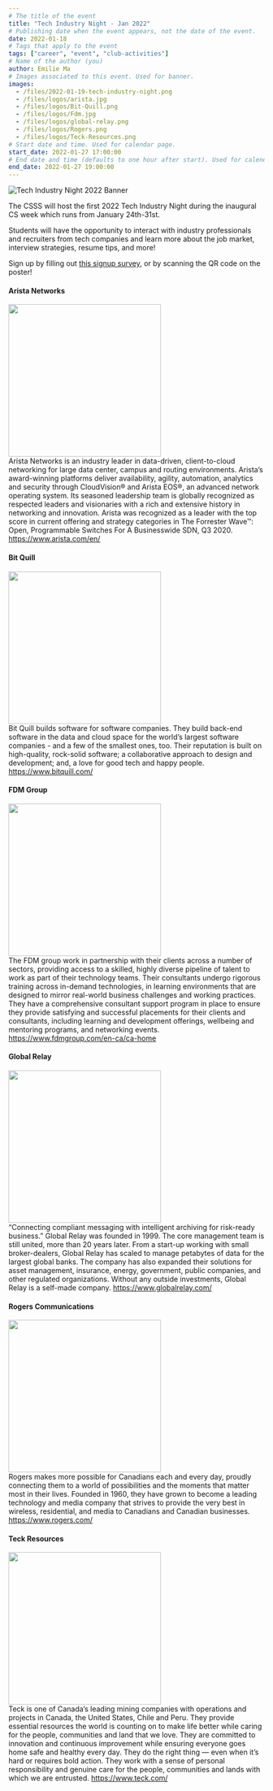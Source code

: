 ```yaml
---
# The title of the event
title: "Tech Industry Night - Jan 2022"
# Publishing date when the event appears, not the date of the event.
date: 2022-01-18
# Tags that apply to the event
tags: ["career", "event", "club-activities"]
# Name of the author (you)
author: Emilie Ma
# Images associated to this event. Used for banner.
images:
  - /files/2022-01-19-tech-industry-night.png
  - /files/logos/arista.jpg
  - /files/logos/Bit-Quill.png
  - /files/logos/Fdm.jpg
  - /files/logos/global-relay.png
  - /files/logos/Rogers.png
  - /files/logos/Teck-Resources.png
# Start date and time. Used for calendar page.
start_date: 2022-01-27 17:00:00
# End date and time (defaults to one hour after start). Used for calendar page.
end_date: 2022-01-27 19:00:00
---
```


![Tech Industry Night 2022 Banner](/files/2022-01-19-tech-industry-night.png)

The CSSS will host the first 2022 Tech Industry Night during the inaugural CS week which runs from January 24th-31st.

Students will have the opportunity to interact with industry professionals and recruiters from tech companies and learn more about the job market, interview strategies, resume tips, and more!

Sign up by filling out [this signup survey](https://ubc.ca1.qualtrics.com/jfe/form/SV_3a8WDxJVILuRiku), or by scanning the QR code on the poster!

#### Arista Networks

<img src="/files/logos/arista.jpg" width="300">\
Arista Networks is an industry leader in data-driven, client-to-cloud networking for large data center, campus and routing environments. Arista’s award-winning platforms deliver availability, agility, automation, analytics and security through CloudVision® and Arista EOS®, an advanced network operating system. Its seasoned leadership team is globally recognized as respected leaders and visionaries with a rich and extensive history in networking and innovation. Arista was recognized as a leader with the top score in current offering and strategy categories in The Forrester Wave™: Open, Programmable Switches For A Businesswide SDN, Q3 2020.
https://www.arista.com/en/

#### Bit Quill

<img src="/files/logos/Bit-Quill.png" width="300">\
Bit Quill builds software for software companies. They build back-end software in the data and cloud space for the world’s largest software companies - and a few of the smallest ones, too. Their reputation is built on high-quality, rock-solid software; a collaborative approach to design and development; and, a love for good tech and happy people.
https://www.bitquill.com/

#### FDM Group

<img src="/files/logos/Fdm.jpg" width="300">\
The FDM group work in partnership with their clients across a number of sectors, providing access to a skilled, highly diverse pipeline of talent to work as part of their technology teams. Their consultants undergo rigorous training across in-demand technologies, in learning environments that are designed to mirror real-world business challenges and working practices. They have a comprehensive consultant support program in place to ensure they provide satisfying and successful placements for their clients and consultants, including learning and development offerings, wellbeing and mentoring programs, and networking events.
https://www.fdmgroup.com/en-ca/ca-home

#### Global Relay

<img src="/files/logos/global-relay.png" width="300">\
“Connecting compliant messaging with intelligent archiving for risk-ready business.”
Global Relay was founded in 1999. The core management team is still united, more than 20 years later. From a start-up working with small broker-dealers, Global Relay has scaled to manage petabytes of data for the largest global banks. The company has also expanded their solutions for asset management, insurance, energy, government, public companies, and other regulated organizations. Without any outside investments, Global Relay is a self-made company.
https://www.globalrelay.com/

#### Rogers Communications

<img src="/files/logos/Rogers.png" width="300">\
Rogers makes more possible for Canadians each and every day, proudly connecting them to a world of possibilities and the moments that matter most in their lives. Founded in 1960, they have grown to become a leading technology and media company that strives to provide the very best in wireless, residential, and media to Canadians and Canadian businesses.
https://www.rogers.com/

#### Teck Resources

<img src="/files/logos/Teck-Resources.png" width="300">\
Teck is one of Canada’s leading mining companies with operations and projects in Canada, the United States, Chile and Peru. They provide essential resources the world is counting on to make life better while caring for the people, communities and land that we love. They are committed to innovation and continuous improvement while ensuring everyone goes home safe and healthy every day. They do the right thing — even when it’s hard or requires bold action. They work with a sense of personal responsibility and genuine care for the people, communities and lands with which we are entrusted.
https://www.teck.com/
